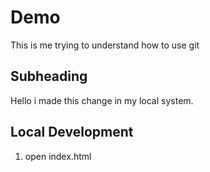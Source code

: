 # Demo

This is me trying to understand how to use git

## Subheading

Hello i made this change in my local system.

## Local Development

1. open index.html
